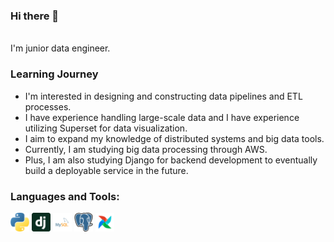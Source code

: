 ### Hi there 👋
</br>
I'm junior data engineer.

### Learning Journey
- I'm interested in designing and constructing data pipelines and ETL processes.
- I have experience handling large-scale data and I have experience utilizing Superset for data visualization.
- I aim to expand my knowledge of distributed systems and big data tools.
- Currently, I am studying big data processing through AWS.
- Plus, I am also studying Django for backend development to eventually build a deployable service in the future.

### Languages and Tools:
<img src="./python.png" width="30" height="30"> <img src="./django-icon.svg" width="30" height="30"> <img src="./mysql-logo.svg" width="30" height="30"> <img src="./postgresql.png" width="30" height="30"> <img src="./airflow.png" width="30" height="30">

<!--
**deun115/deun115** is a ✨ _special_ ✨ repository because its `README.md` (this file) appears on your GitHub profile.

Here are some ideas to get you started:

- 🔭 I’m currently working on ...
- 🌱 I’m currently learning ...
- 👯 I’m looking to collaborate on ...
- 🤔 I’m looking for help with ...
- 💬 Ask me about ...
- 📫 How to reach me: ...
- 😄 Pronouns: ...
- ⚡ Fun fact: ...
-->
